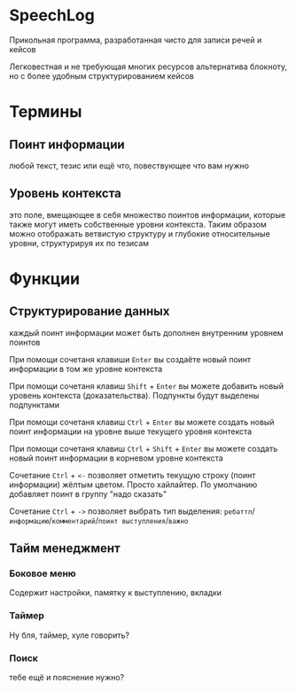 # SpeechLog

Прикольная программа, разработанная чисто для записи речей и кейсов

Легковестная и не требующая многих ресурсов альтернатива блокноту, но с более удобным структурированием кейсов

# Термины
## Поинт информации
любой текст, тезис или ещё что, повествующее что вам нужно
## Уровень контекста
 это поле, вмещающее в себя множество поинтов информации, которые также могут иметь собственные уровни контекста. Таким образом можно отображать ветвистую структуру и глубокие относительные уровни, структурируя их по тезисам

# Функции

## Структурирование данных
каждый поинт информации может быть дополнен внутренним уровнем поинтов

При помощи сочетаня клавиши `Enter` вы создаёте новый поинт информации в том же уровне контекста

При помощи сочетаня клавиш `Shift` + `Enter` вы можете добавить новый уровень контекста (доказательства). Подпункты будут выделены подпунктами

При помощи сочетаня клавиш `Ctrl` + `Enter` вы можете создать новый поинт информации на уровне выше текущего уровня контекста

При помощи сочетаня клавиш `Ctrl` + `Shift` + `Enter` вы можете создать новый поинт информации в корневом уровне контекста

Сочетание `Ctrl` + `<-` позволяет отметить текущую строку (поинт информации) жёлтым цветом. Просто хайлайтер. По умолчанию добавляет поинт в группу "надо сказать"

Сочетание `Ctrl` + `->` позволяет выбрать тип выделения: `ребаттл`/`информацию`/`комментарий`/`поинт выступления`/`важно`

## Тайм менеджмент

### Боковое меню

Содержит настройки, памятку к выступлению, вкладки

### Таймер

Ну бля, таймер, хуле говорить?

### Поиск

тебе ещё и пояснение нужно?